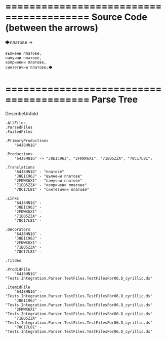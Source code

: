 ========================================
Source Code (between the arrows)
========================================

🡆платове ->

	вълнени платове,
	памучни платове,
	копринени платове,
	синтетични платове;🡄

========================================
Parse Tree
========================================
DescribeUnfold

    .AllFiles
    .ParsedFiles
    .FailedFiles

    .PrimaryProductions
        "64J8HN1G" 

    .Productions
        "64J8HN1G" -> "J8EIC96J", "2FKWX6X1", "71EQ5ZZA", "78C17L81";

    .Translations
        "64J8HN1G" - "платове"
        "J8EIC96J" - "вълнени платове"
        "2FKWX6X1" - "памучни платове"
        "71EQ5ZZA" - "копринени платове"
        "78C17L81" - "синтетични платове"

    .Links
        "64J8HN1G" - 
        "J8EIC96J" - 
        "2FKWX6X1" - 
        "71EQ5ZZA" - 
        "78C17L81" - 

    .Decorators
        "64J8HN1G" - 
        "J8EIC96J" - 
        "2FKWX6X1" - 
        "71EQ5ZZA" - 
        "78C17L81" - 

    .Tildes

    .ProdidFile
        "64J8HN1G" - "Tests.Integration.Parser.TestFiles.TestFilesFor06.D_cyrillic.ds"

    .ItemidFile
        "64J8HN1G" - "Tests.Integration.Parser.TestFiles.TestFilesFor06.D_cyrillic.ds"
        "J8EIC96J" - "Tests.Integration.Parser.TestFiles.TestFilesFor06.D_cyrillic.ds"
        "2FKWX6X1" - "Tests.Integration.Parser.TestFiles.TestFilesFor06.D_cyrillic.ds"
        "71EQ5ZZA" - "Tests.Integration.Parser.TestFiles.TestFilesFor06.D_cyrillic.ds"
        "78C17L81" - "Tests.Integration.Parser.TestFiles.TestFilesFor06.D_cyrillic.ds"

